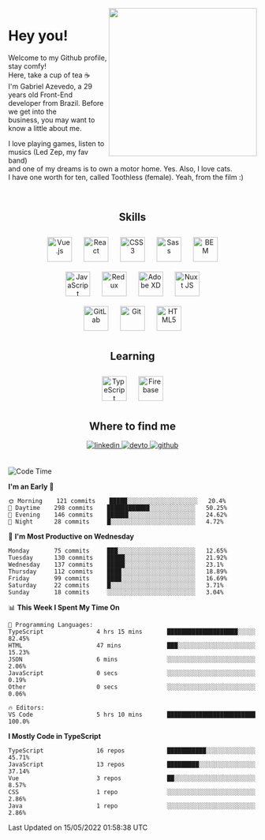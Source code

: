 <div align="right">
<img src="https://media.giphy.com/media/l46CbZ7KWEhN1oci4/giphy.gif" align="right" height="300" width="" />
</div>  
  

# Hey you!

Welcome to my Github profile, stay comfy!<br/>
Here, take a cup of tea ☕<br/>
I'm Gabriel Azevedo, a 29 years old Front-End<br/>
developer from Brazil. Before we get into the<br/>
business, you may want to know a little about me.<br>

I love playing games, listen to musics (Led Zep, my fav band)<br/>
and one of my dreams is to own a motor home. Yes. Also, I love cats.<br/>
I have one worth for ten, called Toothless (female). Yeah, from the film :)

<br/>

## <div align="center">Skills</div>  
  

<div align="center">  
<img style="margin: 10px" src="https://profilinator.rishav.dev/skills-assets/vuejs-original-wordmark.svg" alt="Vue.js" height="50" />  
<img style="margin: 10px" src="https://profilinator.rishav.dev/skills-assets/react-original-wordmark.svg" alt="React" height="50" />  
<img style="margin: 10px" src="https://profilinator.rishav.dev/skills-assets/css3-original-wordmark.svg" alt="CSS3" height="50" />  
<img style="margin: 10px" src="https://profilinator.rishav.dev/skills-assets/sass-original.svg" alt="Sass" height="50" />  
<img style="margin: 10px" src="https://profilinator.rishav.dev/skills-assets/bem.svg" alt="BEM" height="50" /><br/>  
<img style="margin: 10px" src="https://profilinator.rishav.dev/skills-assets/javascript-original.svg" alt="JavaScript" height="50" />  
<img style="margin: 10px" src="https://profilinator.rishav.dev/skills-assets/redux-original.svg" alt="Redux" height="50" />  
<img style="margin: 10px" src="https://profilinator.rishav.dev/skills-assets/adobexd.png" alt="Adobe XD" height="50" />  
<img style="margin: 10px" src="https://profilinator.rishav.dev/skills-assets/nuxt.png" alt="Nuxt JS" height="50" /><br/>
<img style="margin: 10px" src="https://profilinator.rishav.dev/skills-assets/gitlab.svg" alt="GitLab" height="50" />  
<img style="margin: 10px" src="https://profilinator.rishav.dev/skills-assets/git-scm-icon.svg" alt="Git" height="50" />  
<img style="margin: 10px" src="https://profilinator.rishav.dev/skills-assets/html5-original-wordmark.svg" alt="HTML5" height="50" />  
</div>  

## <div align="center">Learning</div>  
  

<div align="center">  
<img style="margin: 10px" src="https://profilinator.rishav.dev/skills-assets/typescript-original.svg" alt="TypeScript" height="50" />  
<img style="margin: 10px" src="https://profilinator.rishav.dev/skills-assets/firebase.png" alt="Firebase" height="50" />  
</div>  

## <div align="center">Where to find me</div>  
  

<div align="center">
<a href="https://linkedin.com/in/https://linkedin.com/in/azevedo-gabriel" target="_blank">
<img src=https://img.shields.io/badge/linkedin-%231E77B5.svg?&style=for-the-badge&logo=linkedin&logoColor=white alt=linkedin style="margin-bottom: 5px;" />
</a>
<a href="https://dev.to/https://dev.to/gpeto91" target="_blank">
<img src=https://img.shields.io/badge/dev.to-%2308090A.svg?&style=for-the-badge&logo=dev.to&logoColor=white alt=devto style="margin-bottom: 5px;" />
</a>
<a href="https://github.com/https://github.com/gpeto91" target="_blank">
<img src=https://img.shields.io/badge/github-%2324292e.svg?&style=for-the-badge&logo=github&logoColor=white alt=github style="margin-bottom: 5px;" />
</a>  
</div>  
  
<br/>

<!--START_SECTION:waka-->
![Code Time](http://img.shields.io/badge/Code%20Time-0%20secs-blue)

**I'm an Early 🐤** 

```text
🌞 Morning    121 commits    █████░░░░░░░░░░░░░░░░░░░░   20.4% 
🌆 Daytime    298 commits    ████████████░░░░░░░░░░░░░   50.25% 
🌃 Evening    146 commits    ██████░░░░░░░░░░░░░░░░░░░   24.62% 
🌙 Night      28 commits     █░░░░░░░░░░░░░░░░░░░░░░░░   4.72%

```
📅 **I'm Most Productive on Wednesday** 

```text
Monday       75 commits     ███░░░░░░░░░░░░░░░░░░░░░░   12.65% 
Tuesday      130 commits    █████░░░░░░░░░░░░░░░░░░░░   21.92% 
Wednesday    137 commits    █████░░░░░░░░░░░░░░░░░░░░   23.1% 
Thursday     112 commits    ████░░░░░░░░░░░░░░░░░░░░░   18.89% 
Friday       99 commits     ████░░░░░░░░░░░░░░░░░░░░░   16.69% 
Saturday     22 commits     █░░░░░░░░░░░░░░░░░░░░░░░░   3.71% 
Sunday       18 commits     ░░░░░░░░░░░░░░░░░░░░░░░░░   3.04%

```


📊 **This Week I Spent My Time On** 

```text
💬 Programming Languages: 
TypeScript               4 hrs 15 mins       ████████████████████░░░░░   82.45% 
HTML                     47 mins             ███░░░░░░░░░░░░░░░░░░░░░░   15.23% 
JSON                     6 mins              ░░░░░░░░░░░░░░░░░░░░░░░░░   2.06% 
JavaScript               0 secs              ░░░░░░░░░░░░░░░░░░░░░░░░░   0.19% 
Other                    0 secs              ░░░░░░░░░░░░░░░░░░░░░░░░░   0.06%

🔥 Editors: 
VS Code                  5 hrs 10 mins       █████████████████████████   100.0%

```

**I Mostly Code in TypeScript** 

```text
TypeScript               16 repos            ███████████░░░░░░░░░░░░░░   45.71% 
JavaScript               13 repos            █████████░░░░░░░░░░░░░░░░   37.14% 
Vue                      3 repos             ██░░░░░░░░░░░░░░░░░░░░░░░   8.57% 
CSS                      1 repo              ░░░░░░░░░░░░░░░░░░░░░░░░░   2.86% 
Java                     1 repo              ░░░░░░░░░░░░░░░░░░░░░░░░░   2.86%

```



 Last Updated on 15/05/2022 01:58:38 UTC
<!--END_SECTION:waka-->
